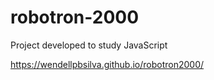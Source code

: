 # robotron-2000
Project developed to study JavaScript 

https://wendellpbsilva.github.io/robotron2000/
